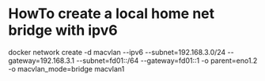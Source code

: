 # HowTo create a local home net bridge with ipv6

docker network create -d macvlan --ipv6 --subnet=192.168.3.0/24 --gateway=192.168.3.1 --subnet=fd01::/64 --gateway=fd01::1  -o parent=eno1.2 -o macvlan_mode=bridge macvlan1
